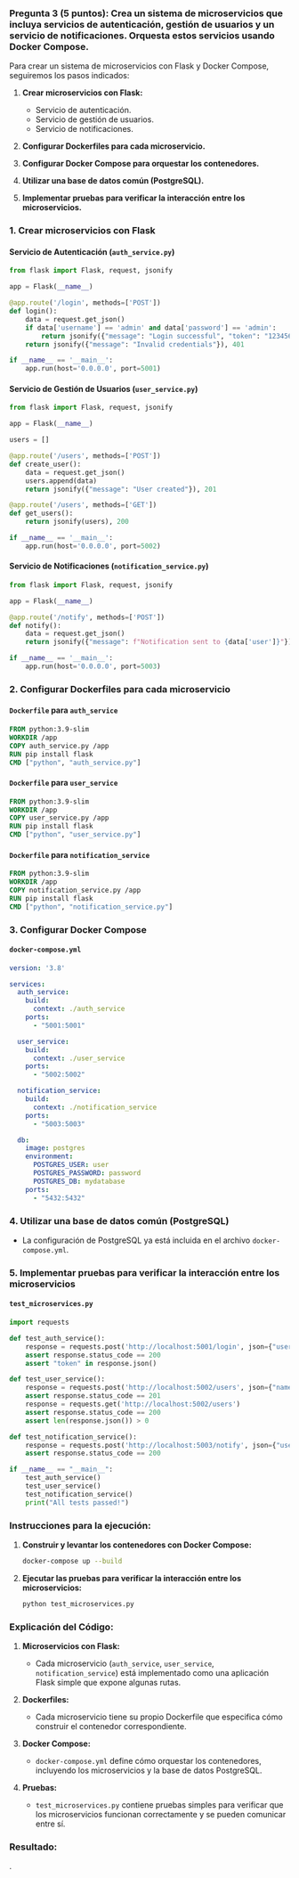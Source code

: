### Pregunta 3 (5 puntos): Crea un sistema de microservicios que incluya servicios de autenticación, gestión de usuarios y un servicio de notificaciones. Orquesta estos servicios usando Docker Compose.

Para crear un sistema de microservicios con Flask y Docker Compose, seguiremos los pasos indicados:

1. **Crear microservicios con Flask:**
   - Servicio de autenticación.
   - Servicio de gestión de usuarios.
   - Servicio de notificaciones.

2. **Configurar Dockerfiles para cada microservicio.**
3. **Configurar Docker Compose para orquestar los contenedores.**
4. **Utilizar una base de datos común (PostgreSQL).**
5. **Implementar pruebas para verificar la interacción entre los microservicios.**

### 1. Crear microservicios con Flask

#### Servicio de Autenticación (`auth_service.py`)
```python
from flask import Flask, request, jsonify

app = Flask(__name__)

@app.route('/login', methods=['POST'])
def login():
    data = request.get_json()
    if data['username'] == 'admin' and data['password'] == 'admin':
        return jsonify({"message": "Login successful", "token": "123456"}), 200
    return jsonify({"message": "Invalid credentials"}), 401

if __name__ == '__main__':
    app.run(host='0.0.0.0', port=5001)
```

#### Servicio de Gestión de Usuarios (`user_service.py`)
```python
from flask import Flask, request, jsonify

app = Flask(__name__)

users = []

@app.route('/users', methods=['POST'])
def create_user():
    data = request.get_json()
    users.append(data)
    return jsonify({"message": "User created"}), 201

@app.route('/users', methods=['GET'])
def get_users():
    return jsonify(users), 200

if __name__ == '__main__':
    app.run(host='0.0.0.0', port=5002)
```

#### Servicio de Notificaciones (`notification_service.py`)
```python
from flask import Flask, request, jsonify

app = Flask(__name__)

@app.route('/notify', methods=['POST'])
def notify():
    data = request.get_json()
    return jsonify({"message": f"Notification sent to {data['user']}"}), 200

if __name__ == '__main__':
    app.run(host='0.0.0.0', port=5003)
```

### 2. Configurar Dockerfiles para cada microservicio

#### `Dockerfile` para `auth_service`
```Dockerfile
FROM python:3.9-slim   
WORKDIR /app
COPY auth_service.py /app
RUN pip install flask
CMD ["python", "auth_service.py"]
```

#### `Dockerfile` para `user_service`
```Dockerfile
FROM python:3.9-slim
WORKDIR /app
COPY user_service.py /app
RUN pip install flask
CMD ["python", "user_service.py"]
```

#### `Dockerfile` para `notification_service`
```Dockerfile
FROM python:3.9-slim
WORKDIR /app
COPY notification_service.py /app
RUN pip install flask
CMD ["python", "notification_service.py"]
```

### 3. Configurar Docker Compose

#### `docker-compose.yml`
```yaml
version: '3.8'

services:
  auth_service:
    build:
      context: ./auth_service
    ports:
      - "5001:5001"

  user_service:
    build:
      context: ./user_service
    ports:
      - "5002:5002"

  notification_service:
    build:
      context: ./notification_service
    ports:
      - "5003:5003"

  db:
    image: postgres
    environment:
      POSTGRES_USER: user
      POSTGRES_PASSWORD: password
      POSTGRES_DB: mydatabase
    ports:
      - "5432:5432"

```

### 4. Utilizar una base de datos común (PostgreSQL)
- La configuración de PostgreSQL ya está incluida en el archivo `docker-compose.yml`.

### 5. Implementar pruebas para verificar la interacción entre los microservicios

#### `test_microservices.py`
```python
import requests

def test_auth_service():
    response = requests.post('http://localhost:5001/login', json={"username": "admin", "password": "admin"})
    assert response.status_code == 200
    assert "token" in response.json()

def test_user_service():
    response = requests.post('http://localhost:5002/users', json={"name": "testuser"})
    assert response.status_code == 201
    response = requests.get('http://localhost:5002/users')
    assert response.status_code == 200
    assert len(response.json()) > 0

def test_notification_service():
    response = requests.post('http://localhost:5003/notify', json={"user": "testuser"})
    assert response.status_code == 200

if __name__ == "__main__":
    test_auth_service()
    test_user_service()
    test_notification_service()
    print("All tests passed!")
```

### Instrucciones para la ejecución:

1. **Construir y levantar los contenedores con Docker Compose:**
   ```bash
   docker-compose up --build
   ```

2. **Ejecutar las pruebas para verificar la interacción entre los microservicios:**
   ```bash
   python test_microservices.py
   ```

### Explicación del Código:

1. **Microservicios con Flask:**
   - Cada microservicio (`auth_service`, `user_service`, `notification_service`) está implementado como una aplicación Flask simple que expone algunas rutas.
   
2. **Dockerfiles:**
   - Cada microservicio tiene su propio Dockerfile que especifica cómo construir el contenedor correspondiente.

3. **Docker Compose:**
   - `docker-compose.yml` define cómo orquestar los contenedores, incluyendo los microservicios y la base de datos PostgreSQL.

4. **Pruebas:**
   - `test_microservices.py` contiene pruebas simples para verificar que los microservicios funcionan correctamente y se pueden comunicar entre sí.

### Resultado: 

.

 